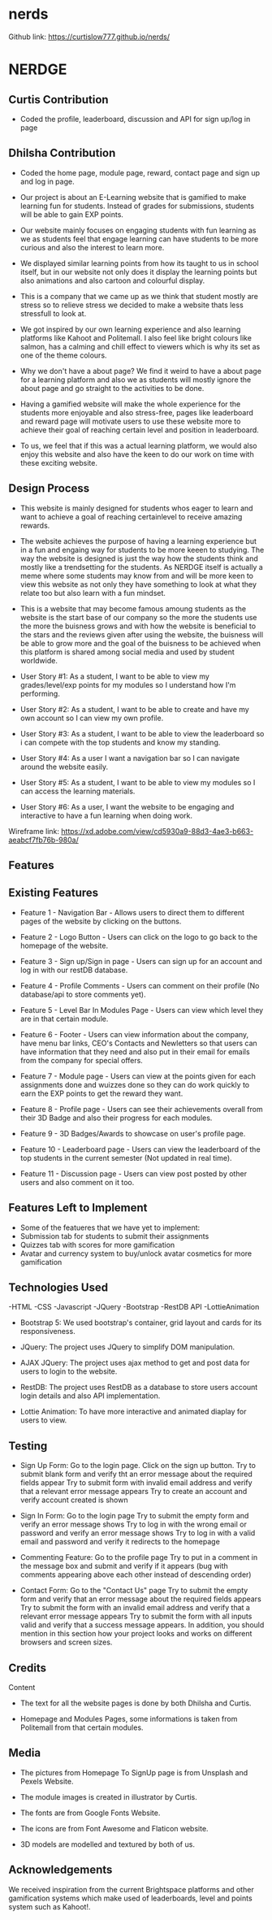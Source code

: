 # nerds
Github link: https://curtislow777.github.io/nerds/


# NERDGE

## Curtis Contribution

- Coded the profile, leaderboard, discussion and API for sign up/log in page

## Dhilsha Contribution

- Coded the home page, module page, reward, contact page and sign up and log in page.

- Our project is about an E-Learning website that is gamified to make learning fun for students. Instead of grades for submissions, students will be able to gain EXP points.

- Our website mainly focuses on engaging students with fun learning as we as students feel that engage learning can have students to be more curious and also the interest to learn more.

- We displayed similar learning points from how its taught to us in school itself, but in our website not only does it display the learning points but also animations and also cartoon and colourful display.

- This is a company that we came up as we think that student mostly are stress so to relieve stress we decided to make a website thats less stressfull to look at.

- We got inspired by our own learning experience and also learning platforms like Kahoot and Politemall.
I also feel like bright colours like salmon, has a calming and chill effect to viewers which is why its set as one of the theme colours. 

- Why we don't have a about page? We find it weird to have a about page for a learning platform and also we as students will mostly ignore the about page and go straight to the activities to be done. 

- Having a gamified website will make the whole experience for the students more enjoyable and also stress-free, pages like leaderboard and reward page will motivate users to use these website more to achieve their goal of reaching certain level and position in leaderboard.

- To us, we feel that if this was a actual learning platform, we would also enjoy this website and also have the keen to do our work on time with these exciting website.

## Design Process

- This website is mainly designed for students whos eager to learn and want to achieve a goal of reaching certainlevel to receive amazing rewards.

- The website achieves the purpose of having a learning experience but in a fun and engaing way for students to be more keeen to studying. The way the website is designed is just the way how the students think and mostly like a trendsetting for the students. As NERDGE itself is actually a meme where some students may know from and will be more keen to view this website as not only they have something to look at what they relate too but also learn with a fun mindset.

- This is a website that may become famous amoung students as the website is the start base of our company so the more the students use the more the buisness grows and with how the website is beneficial to the stars and the reviews given after using the website, the buisness will be able to grow more and the goal of the buisness to be achieved when this platform is shared among social media and used by student worldwide.


- User Story #1:
As a student, I want to be able to view my grades/level/exp points for my modules so I understand how I'm performing.

- User Story #2:
As a student, I want to be able to create and have my own account so I can view my own profile.

- User Story #3:
As a student, I want to be able to view the leaderboard so i can compete with the top students and know my standing.

- User Story #4:
As a user I want a navigation bar so I can navigate around the website easily.

- User Story #5:
As a student, I want to be able to view my modules so I can access the learning materials.

- User Story #6:
As a user, I want the website to be engaging and interactive to have a fun learning when doing work.

Wireframe link:
https://xd.adobe.com/view/cd5930a9-88d3-4ae3-b663-aeabcf7fb76b-980a/

## Features

## Existing Features

- Feature 1 - Navigation Bar - Allows users to direct them to different pages of the website by clicking on the buttons.

- Feature 2 - Logo Button - Users can click on the logo to go back to the homepage of the website.

- Feature 3 - Sign up/Sign in page - Users can sign up for an account and log in with our restDB database.

- Feature 4 - Profile Comments - Users can comment on their profile (No database/api to store comments yet).

- Feature 5 - Level Bar In Modules Page - Users can view which level they are in that certain module.

- Feature 6 - Footer - Users can view information about the company, have menu bar links, CEO's Contacts and Newletters so that users can have information that they need and also put in their email for emails from the company for special offers.

- Feature 7 - Module page - Users can view at the points given for each assignments done and wuizzes done so they can do work quickly to earn the EXP points to get the reward they want.

- Feature 8 - Profile page - Users can see their achievements overall from their 3D Badge and also their progress for each modules.

- Feature 9 - 3D Badges/Awards to showcase on user's profile page.

- Feature 10 - Leaderboard page - Users can view the leaderboard of the top students in the current semester (Not updated in real time).

- Feature 11 - Discussion page - Users can view post posted by other users and also comment on it too.

## Features Left to Implement

- Some of the featueres that we have yet to implement:
- Submission tab for students to submit their assignments
- Quizzes tab with scores for more gamification
- Avatar and currency system to buy/unlock avatar cosmetics for more gamification

## Technologies Used
-HTML
-CSS
-Javascript
-JQuery
-Bootstrap
-RestDB API
-LottieAnimation

- Bootstrap 5:
We used bootstrap's container, grid layout and cards for its responsiveness.




- JQuery:
The project uses JQuery to simplify DOM manipulation.

- AJAX JQuery:
The project uses ajax method to get and post data for users to login to the website.

- RestDB:
The project uses RestDB as a database to store users account login details and also API implementation.

- Lottie Animation:
To have more interactive and animated diaplay for users to view.

## Testing

- Sign Up Form:
Go to the login page.
Click on the sign up button.
Try to submit blank form and verify tht an error message about the required fields appear
Try to submit form with invalid email address and verify that a relevant error message appears
Try to create an account and verify account created is shown

- Sign In Form:
Go to the login page
Try to submit the empty form and verify an error message shows
Try to log in with the wrong email or password and verify an error message shows
Try to log in with a valid email and password and verify it redirects to the homepage

- Commenting Feature:
Go to the profile page
Try to put in a comment in the message box and submit and verify if it appears
(bug with comments appearing above each other instead of descending order)

- Contact Form:
Go to the "Contact Us" page
Try to submit the empty form and verify that an error message about the required fields appears
Try to submit the form with an invalid email address and verify that a relevant error message appears
Try to submit the form with all inputs valid and verify that a success message appears.
In addition, you should mention in this section how your project looks and works on different browsers and screen sizes.


## Credits

Content

- The text for all the website pages is done by both Dhilsha and Curtis.

- Homepage and Modules Pages, some informations is taken from Politemall from that certain modules.

## Media

- The pictures from Homepage To SignUp page is from Unsplash and Pexels Website.
 
- The module images is created in illustrator by Curtis.

- The fonts are from Google Fonts Website.

- The icons are from Font Awesome and Flaticon website.

- 3D models are modelled and textured by both of us.

## Acknowledgements

We received inspiration from the current Brightspace platforms and other gamification systems which make used of leaderboards, level and points system such as Kahoot!.
